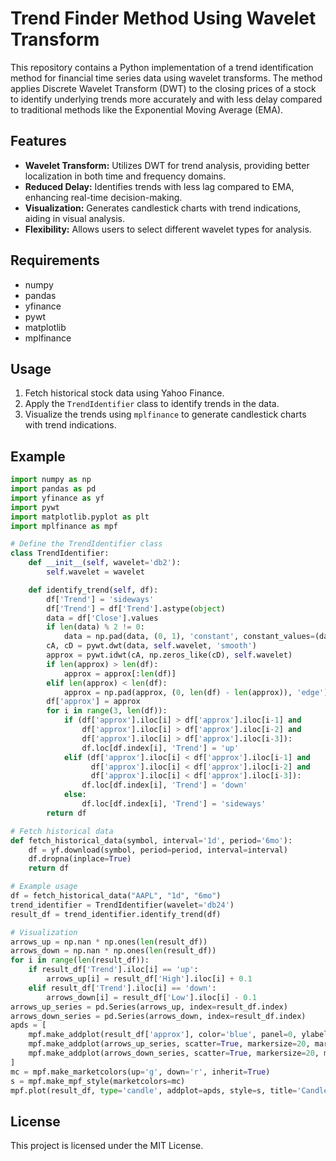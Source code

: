 
# Trend Finder Method Using Wavelet Transform

This repository contains a Python implementation of a trend identification method for financial time series data using wavelet transforms. The method applies Discrete Wavelet Transform (DWT) to the closing prices of a stock to identify underlying trends more accurately and with less delay compared to traditional methods like the Exponential Moving Average (EMA).

## Features

- **Wavelet Transform:** Utilizes DWT for trend analysis, providing better localization in both time and frequency domains.
- **Reduced Delay:** Identifies trends with less lag compared to EMA, enhancing real-time decision-making.
- **Visualization:** Generates candlestick charts with trend indications, aiding in visual analysis.
- **Flexibility:** Allows users to select different wavelet types for analysis.

## Requirements

- numpy
- pandas
- yfinance
- pywt
- matplotlib
- mplfinance

## Usage

1. Fetch historical stock data using Yahoo Finance.
2. Apply the `TrendIdentifier` class to identify trends in the data.
3. Visualize the trends using `mplfinance` to generate candlestick charts with trend indications.

## Example

```python
import numpy as np
import pandas as pd
import yfinance as yf
import pywt
import matplotlib.pyplot as plt
import mplfinance as mpf

# Define the TrendIdentifier class
class TrendIdentifier:
    def __init__(self, wavelet='db2'):
        self.wavelet = wavelet

    def identify_trend(self, df):
        df['Trend'] = 'sideways'
        df['Trend'] = df['Trend'].astype(object)
        data = df['Close'].values
        if len(data) % 2 != 0:
            data = np.pad(data, (0, 1), 'constant', constant_values=(data[-1],))
        cA, cD = pywt.dwt(data, self.wavelet, 'smooth')
        approx = pywt.idwt(cA, np.zeros_like(cD), self.wavelet)
        if len(approx) > len(df):
            approx = approx[:len(df)]
        elif len(approx) < len(df):
            approx = np.pad(approx, (0, len(df) - len(approx)), 'edge')
        df['approx'] = approx
        for i in range(3, len(df)):
            if (df['approx'].iloc[i] > df['approx'].iloc[i-1] and 
                df['approx'].iloc[i] > df['approx'].iloc[i-2] and 
                df['approx'].iloc[i] > df['approx'].iloc[i-3]):
                df.loc[df.index[i], 'Trend'] = 'up'
            elif (df['approx'].iloc[i] < df['approx'].iloc[i-1] and 
                  df['approx'].iloc[i] < df['approx'].iloc[i-2] and 
                  df['approx'].iloc[i] < df['approx'].iloc[i-3]):
                df.loc[df.index[i], 'Trend'] = 'down'
            else:
                df.loc[df.index[i], 'Trend'] = 'sideways'
        return df

# Fetch historical data
def fetch_historical_data(symbol, interval='1d', period='6mo'):
    df = yf.download(symbol, period=period, interval=interval)
    df.dropna(inplace=True)
    return df

# Example usage
df = fetch_historical_data("AAPL", "1d", "6mo")
trend_identifier = TrendIdentifier(wavelet='db24')
result_df = trend_identifier.identify_trend(df)

# Visualization
arrows_up = np.nan * np.ones(len(result_df))
arrows_down = np.nan * np.ones(len(result_df))
for i in range(len(result_df)):
    if result_df['Trend'].iloc[i] == 'up':
        arrows_up[i] = result_df['High'].iloc[i] + 0.1
    elif result_df['Trend'].iloc[i] == 'down':
        arrows_down[i] = result_df['Low'].iloc[i] - 0.1
arrows_up_series = pd.Series(arrows_up, index=result_df.index)
arrows_down_series = pd.Series(arrows_down, index=result_df.index)
apds = [
    mpf.make_addplot(result_df['approx'], color='blue', panel=0, ylabel='Approximation'),
    mpf.make_addplot(arrows_up_series, scatter=True, markersize=20, marker='^', alpha=0.35, color='green', panel=0),
    mpf.make_addplot(arrows_down_series, scatter=True, markersize=20, marker='v', alpha=0.35, color='red', panel=0)
]
mc = mpf.make_marketcolors(up='g', down='r', inherit=True)
s = mpf.make_mpf_style(marketcolors=mc)
mpf.plot(result_df, type='candle', addplot=apds, style=s, title='Candlestick Chart with Wavelet Trends', volume=False, savefig='candlestick_chart_with_wavelet_trends.svg')
```

## License

This project is licensed under the MIT License.
